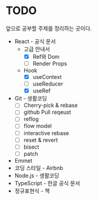 # TODO

앞으로 공부할 주제를 정리하는 곳이다.

- React - 공식 문서
  - 고급 안내서
    - [x] Ref와 Dom
    - [ ] Render Props
  - Hook
    - [x] useContext
    - [ ] useReducer
    - [x] useRef

- Git - 생활코딩
  - [ ] Cherry-pick & rebase
  - [ ] github Pull reqeust
  - [ ] reflog
  - [ ] flow model
  - [ ] interactive rebase
  - [ ] reset & revert
  - [ ] bisect
  - [ ] patch
- Emmet
- 코딩 스타일 - Airbnb
- Node.js - 생활코딩
- TypeScript - 한글 공식 문서
- 정규표현식 - 책

